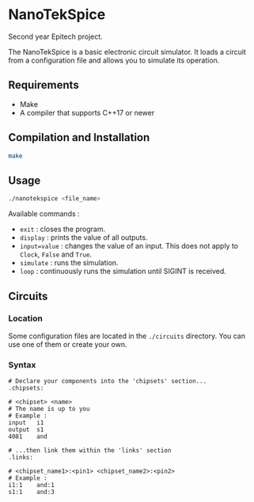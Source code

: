 # NanoTekSpice
Second year Epitech project.

The NanoTekSpice is a basic electronic circuit simulator. It loads a circuit from a configuration file and allows you to simulate its operation.

## Requirements

- Make
- A compiler that supports C++17 or newer

## Compilation and Installation

```bash
make
```

## Usage

```bash
./nanotekspice <file_name>
```

Available commands :

* `exit` : closes the program.
* `display` : prints the value of all outputs.
* `input=value` : changes the value of an input. This does not apply to `Clock`, `False` and `True`.
* `simulate` : runs the simulation.
* `loop` : continuously runs the simulation until SIGINT is received.

## Circuits

### Location

Some configuration files are located in the `./circuits` directory. You can use one of them or create your own.

### Syntax

```
# Declare your components into the 'chipsets' section...
.chipsets:

# <chipset> <name>
# The name is up to you
# Example :
input   i1
output  s1
4081    and

# ...then link them within the 'links' section
.links:

# <chipset_name1>:<pin1> <chipset_name2>:<pin2>
# Example :
i1:1    and:1
s1:1    and:3
```
